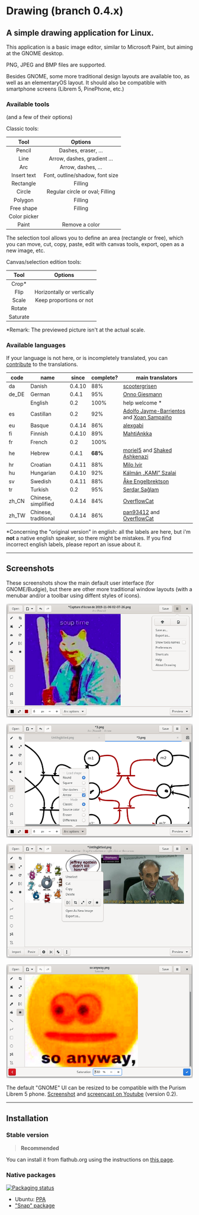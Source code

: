# Drawing (branch 0.4.x)

## A simple drawing application for Linux.

This application is a basic image editor, similar to Microsoft Paint, but aiming
at the GNOME desktop.

PNG, JPEG and BMP files are supported.

Besides GNOME, some more traditional design layouts are available too, as well
as an elementaryOS layout. It should also be compatible with smartphone screens
(Librem 5, PinePhone, etc.)

### Available tools

(and a few of their options)

Classic tools:

| Tool      | Options        |
|:---------:|:--------------:|
|Pencil     |Dashes, eraser, …|
|Line       |Arrow, dashes, gradient …
|Arc        |Arrow, dashes, …|
|Insert text|Font, outline/shadow, font size|
|Rectangle  |Filling         |
|Circle     |Regular circle or oval; Filling
|Polygon    |Filling         |
|Free shape |Filling         |
|Color picker|               |
|Paint      |Remove a color  |

The selection tool allows you to define an area (rectangle or free), which you
can move, cut, copy, paste, edit with canvas tools, export, open as a new image,
etc.

Canvas/selection edition tools:

| Tool      | Options   |
|:---------:|:---------:|
|Crop*      |           |
|Flip       |Horizontally or vertically
|Scale      |Keep proportions or not
|Rotate     |           |
|Saturate   |           |

\*Remark: The previewed picture isn't at the actual scale.

### Available languages

If your language is not here, or is incompletely translated, you can
[contribute](./CONTRIBUTING.md#translating) to the translations.

| code | name         | since | complete?  | main translators                  |
|------|--------------|-------|------------|-----------------------------------|
| da   | Danish       | 0.4.10 | 88%       | [scootergrisen](https://github.com/scootergrisen)
| de_DE | German      | 0.4.1 | 95%        | [Onno Giesmann](https://github.com/Etamuk)
|      | English      | 0.2   | 100%       | help welcome *                    |
| es   | Castillan    | 0.2   | 92%        | [Adolfo Jayme-Barrientos](https://github.com/fitojb) and [Xoan Sampaiño](https://github.com/xoan)
| eu   | Basque       | 0.4.14 | 86%       | [alexgabi](https://github.com/alexgabi)
| fi   | Finnish      | 0.4.10 | 89%       | [MahtiAnkka](https://github.com/mahtiankka)
| fr   | French       | 0.2   | 100%       |                                   |
| he   | Hebrew       | 0.4.1 | **68%**    | [moriel5](https://github.com/moriel5) and [Shaked Ashkenazi](https://github.com/shaqash)
| hr   | Croatian     | 0.4.11 | 88%       | [Milo Ivir](https://github.com/milotype)
| hu   | Hungarian    | 0.4.10 | 92%       | [Kálmán „KAMI” Szalai](https://github.com/kami911)
| sv   | Swedish      | 0.4.11 | 88%       | [Åke Engelbrektson](https://github.com/eson57)
| tr   | Turkish      | 0.2   | 95%        | [Serdar Sağlam](https://github.com/TeknoMobil)
| zh_CN | Chinese, simplified | 0.4.14 | 84% | [OverflowCat](https://github.com/OverflowCat)
| zh_TW | Chinese, traditional | 0.4.14 | 86% | [pan93412](https://github.com/pan93412) and [OverflowCat](https://github.com/OverflowCat)

\*Concerning the "original version" in english: all the labels are here, but
i'm **not** a native english speaker, so there might be mistakes. If you find
incorrect english labels, please report an issue about it.

----

## Screenshots

These screenshots show the main default user interface (for GNOME/Budgie), but
there are other more traditional window layouts (with a menubar and/or a toolbar
using diffent styles of icons).

![The primary menu opened](./help/C/figures/screenshot_menu.png)

![The options of the "arc" tool](./help/C/figures/screenshot_arc.png)

![Here part of the image is selected, and the selection menu is opened](./help/C/figures/screenshot_selection.png)

![An example of a tool modifying the whole canvas](./help/C/figures/screenshot_saturate.png)

The default "GNOME" UI can be resized to be compatible with the Purism Librem 5
phone. [Screenshot](./docs/screenshots/librem_options.png) and
[screencast on Youtube](https://www.youtube.com/watch?v=xwfDnPd5NDU) (version 0.2).

----

## Installation

### Stable version

>**Recommended**

You can install it from flathub.org using the instructions on [this page](https://flathub.org/apps/details/com.github.maoschanz.drawing).

### Native packages

[![Packaging status](https://repology.org/badge/vertical-allrepos/drawing.svg)](https://repology.org/project/drawing/versions)

- Ubuntu: [PPA](https://launchpad.net/~cartes/+archive/ubuntu/drawing/)
- ["Snap" package](https://snapcraft.io/drawing)

